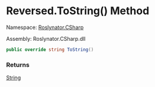 # Reversed\.ToString\(\) Method

Namespace: [Roslynator.CSharp](../../../README.md)

Assembly: Roslynator\.CSharp\.dll

```csharp
public override string ToString()
```

### Returns

[String](https://docs.microsoft.com/en-us/dotnet/api/system.string)

